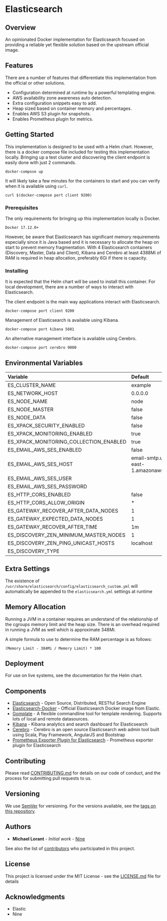 # Elasticsearch

## Overview

An opinionated Docker implementation for Elasticsearch focused on providing a reliable yet flexible solution based on the upstream official image.

## Features

There are a number of features that differentiate this implementation from the official or other solutions.

* Configuration determined at runtime by a powerful templating engine.
* AWS availability zone awareness auto detection.
* Extra configuration snippets easy to add.
* Heap sized based on container memory and percentages.
* Enables AWS S3 plugin for snapshots.
* Enables Prometheus plugin for metrics.

## Getting Started

This implementation is designed to be used with a Helm chart. However, there is a docker compose file included for testing this implementation locally. Bringing up a test cluster and discovering the client endpoint is easily done with just 2 commands.

```
docker-compose up
```

It will likely take a few minutes for the containers to start and you can verify when it is available using `curl`.

```
curl $(docker-compose port client 9200)
```

### Prerequisites

The only requirements for bringing up this implementation locally is Docker.

```
Docker 17.12.0+
```

However, be aware that Elasticsearch has significant memory requirements especially since it is Java based and it is necessary to allocate the heap on start to prevent memory fragmentation. With 4 Elasticsearch containers (Discovery, Master, Data and Client), Kibana and Cerebro at least 4388Mi of RAM is required in heap allocation, preferably 6Gi if there is capacity.

### Installing

It is expected that the Helm chart will be used to install this container. For local development, there are a number of ways to interact with Elasticsearch.

The client endpoint is the main way applications interact with Elasticsearch.

```
docker-compose port client 9200
```

Management of Elasticsearch is available using Kibana.

```
docker-compose port kibana 5601
```

An alternative management interface is available using Cerebro.

```
docker-compose port cerebro 9000
```

## Environmental Variables

| Variable                               | Default                            | Comment |
|:---------------------------------------|:-----------------------------------|:--------|
| ES_CLUSTER_NAME                        | example                            |         |
| ES_NETWORK_HOST                        | 0.0.0.0                            |         |
| ES_NODE_NAME                           | node                               |         |
| ES_NODE_MASTER                         | false                              |         |
| ES_NODE_DATA                           | false                              |         |
| ES_XPACK_SECURITY_ENABLED              | false                              |         |
| ES_XPACK_MONITORING_ENABLED            | true                               |         |
| ES_XPACK_MONITORING_COLLECTION_ENABLED | true                               |         |
| ES_EMAIL_AWS_SES_ENABLED               | false                              |         |
| ES_EMAIL_AWS_SES_HOST                  | email-smtp.us-east-1.amazonaws.com |         |
| ES_EMAIL_AWS_SES_USER                  |                                    | Unset   |
| ES_EMAIL_AWS_SES_PASSWORD              |                                    | Unset   |
| ES_HTTP_CORS_ENABLED                   | false                              |         |
| ES_HTTP_CORS_ALLOW_ORIGIN              | *                                  |         |
| ES_GATEWAY_RECOVER_AFTER_DATA_NODES    | 1                                  |         |
| ES_GATEWAY_EXPECTED_DATA_NODES         | 1                                  |         |
| ES_GATEWAY_RECOVER_AFTER_TIME          | 1m                                 |         |
| ES_DISCOVERY_ZEN_MINIMUM_MASTER_NODES  | 1                                  |         |
| ES_DISCOVERY_ZEN_PING_UNICAST_HOSTS    | localhost                          |         |
| ES_DISCOVERY_TYPE                      |                                    | Unset   |

## Extra Settings

The existence of `/usr/share/elasticsearch/config/elasticsearch_custom.yml` will automatically be appended to the `elasticsearch.yml` settings at runtime

## Memory Allocation

Running a JVM in a container requires an understand of the relationship of the cgroups memory limit and the heap size. There is an overhead required in running a JVM as well which is approximate 348Mi.

A simple formula to use to determine the RAM percentage is as follows:

```
(Memory Limit - 384Mi / Memory Limit) * 100
```

## Deployment

For use on live systems, see the documentation for the Helm chart.

## Components

* [Elasticsearch](https://github.com/elastic/elasticsearch) - Open Source, Distributed, RESTful Search Engine
* [Elasticsearch-Docker](https://github.com/elastic/elasticsearch-docker/tree/6.5) - Official Elasticsearch Docker image from Elastic.
* [Gomplate](https://github.com/hairyhenderson/gomplate) - A flexible commandline tool for template rendering. Supports lots of local and remote datasources.
* [Kibana](https://github.com/elastic/kibana) - Kibana analytics and search dashboard for Elasticsearch
* [Cerebro](https://github.com/lmenezes/cerebro) - Cerebro is an open source Elasticsearch web admin tool built using Scala, Play Framework, AngularJS and Bootstrap
* [Prometheus Exporter Plugin for Elasticsearch](https://github.com/vvanholl/elasticsearch-prometheus-exporter) - Prometheus exporter plugin for Elasticsearch

## Contributing

Please read [CONTRIBUTING.md](https://gist.github.com/PurpleBooth/b24679402957c63ec426) for details on our code of conduct, and the process for submitting pull requests to us.

## Versioning

We use [SemVer](http://semver.org/) for versioning. For the versions available, see the [tags on this repository](https://github.com/fairfaxmedia/elasticsearch/tags).

## Authors

* **Michael Lorant** - *Initial work* - [Nine](https://github.com/mikelorant)

See also the list of [contributors](https://github.com/mikelorant/elasticsearch/contributors) who participated in this project.

## License

This project is licensed under the MIT License - see the [LICENSE.md](LICENSE.md) file for details

## Acknowledgments

* Elastic
* Nine
